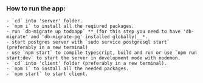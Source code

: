 ### How to run the app:

    - `cd` into 'server' folder.
    - `npm i` to install all the reqiured packages.
    - run `db-migrate up todoapp` **_(for this step you need to have 'db-migrate' and 'db-migrate-pg' installed globally)__*.
    - start postgres server with `sudo service postgresql start` (preferably in a new terminal)  
    - use `npm start` to compile typescript, build and run or use `npm run start:dev` to start the server in development mode with nodemon.
    - `cd` into 'client' folder (preferably in a new terminal).
    - `npm i` to install all the needed packages.
    - `npm start` to start client.
